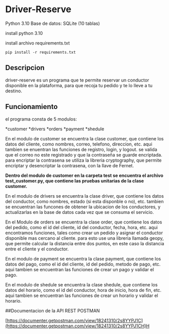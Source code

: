 # Driver-Reserve




Python 3.10
Base de datos: SQLite (10 tablas)

install python 3.10

install archivo requirements.txt

`pip install -r requirements.txt`

##  Descripcion

driver-reserve es un programa que te permite reservar un conductor disponible en la plataforma, para que recoja tu pedido y te lo lleve a tu destino.

##  Funcionamiento

el programa consta de 5 modulos:

   *customer
   *drivers
   *orders
   *payment
   *shedule
   
En el modulo de customer se encuentra la clase customer, que contiene los datos del cliente, como nombres, correo, telefono, direccion, etc.
aqui tambien se enuentran las funciones de registro, login, y logout.
se valida que el correo  no este registrado y que la contraseña se guarde encriptada.
para encriptar la contrasena se utiliza la libreria cryptography, que permite encriptar y desencriptar la contrasena, con la llave de Fernet.

**Dentro del modulo de customer en la carpeta test se encuentra el archivo test_customer.py, que contiene las pruebas unitarias de la clase customer.**


En el modulo de drivers se encuentra la clase driver, que contiene los datos del conductor, como nombres, estado (si esta disponble o no), etc.
tambien se encuentran las funcones de obtener la ubicacion de los conductores, y actualizarlas en la base de datos cada vez que se consuma el servicio.


En el Modulo de orders se encuentra la clase order, que contiene los datos del pedido, como el id del cliente, id del conductor, fecha, hora, etc.
aqui encontramos funciones, tales como crear un pedido y asignar el conductor disponible mas cercano al cliente.
para esto use una libreria llamada geopy, que permite calcular la distancia entre dos puntos, en este caso la distancia entre el cliente y el conductor.


En el modulo de payment se encuentra la clase payment, que contiene los datos del pago, como el id del cliente, id del pedido, metodo de pago, etc.
aqui tambien se encuentran las funciones de crear un pago y validar el pago.

En el modulo de shedule se encuentra la clase shedule, que contiene los datos del horario, como el id del conductor, hora de inicio, hora de fin, etc.
aqui tambien se encuentran las funciones de crear un horario y validar el horario.


##Documentacion de la API REST POSTMAN

[https://documenter.getpostman.com/view/18241310/2s8YYPJ1C](https://documenter.getpostman.com/view/18241310/2s8YYPJ1CH)H




